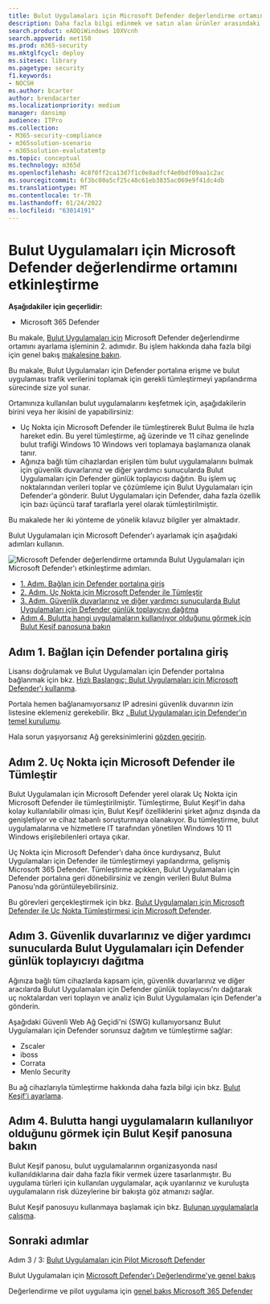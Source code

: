 ```yaml
---
title: Bulut Uygulamaları için Microsoft Defender değerlendirme ortamını etkinleştirme
description: Daha fazla bilgi edinmek ve satın alan ürünler arasındaki etkileşimleri anlamak Office 365 için Microsoft Defender'da Bulut Uygulamaları için Defender Microsoft 365 Defender öğrenin.
search.product: eADQiWindows 10XVcnh
search.appverid: met150
ms.prod: m365-security
ms.mktglfcycl: deploy
ms.sitesec: library
ms.pagetype: security
f1.keywords:
- NOCSH
ms.author: bcarter
author: brendacarter
ms.localizationpriority: medium
manager: dansimp
audience: ITPro
ms.collection:
- M365-security-compliance
- m365solution-scenario
- m365solution-evalutatemtp
ms.topic: conceptual
ms.technology: m365d
ms.openlocfilehash: 4c8f0ff2ca13d7f1c0e8adfcf4e0bdf09aa1c2ac
ms.sourcegitcommit: 6f3bc00a5cf25c48c61eb3835ac069e9f41dc4db
ms.translationtype: MT
ms.contentlocale: tr-TR
ms.lasthandoff: 01/24/2022
ms.locfileid: "63014191"
---
```

# <a name="enable-the-evaluation-environment-for-microsoft-defender-for-cloud-apps"></a>Bulut Uygulamaları için Microsoft Defender değerlendirme ortamını etkinleştirme

**Aşağıdakiler için geçerlidir:**

- Microsoft 365 Defender

Bu makale, [Bulut Uygulamaları için](eval-defender-mcas-overview.md) Microsoft Defender değerlendirme ortamını ayarlama işleminin 2. adımıdır. Bu işlem hakkında daha fazla bilgi için genel bakış [makalesine bakın](eval-defender-mcas-overview.md).

Bu makale, Bulut Uygulamaları için Defender portalına erişme ve bulut uygulaması trafik verilerini toplamak için gerekli tümleştirmeyi yapılandırma sürecinde size yol sunar.

Ortamınıza kullanılan bulut uygulamalarını keşfetmek için, aşağıdakilerin birini veya her ikisini de yapabilirsiniz:

- Uç Nokta için Microsoft Defender ile tümleştirerek Bulut Bulma ile hızla hareket edin. Bu yerel tümleştirme, ağ üzerinde ve 11 cihaz genelinde bulut trafiği Windows 10 Windows veri toplamaya başlamanıza olanak tanır.
- Ağınıza bağlı tüm cihazlardan erişilen tüm bulut uygulamalarını bulmak için güvenlik duvarlarınız ve diğer yardımcı sunucularda Bulut Uygulamaları için Defender günlük toplayıcısı dağıtın. Bu işlem uç noktalarından verileri toplar ve çözümleme için Bulut Uygulamaları için Defender'a gönderir. Bulut Uygulamaları için Defender, daha fazla özellik için bazı üçüncü taraf taraflarla yerel olarak tümleştirilmiştir.

Bu makalede her iki yönteme de yönelik kılavuz bilgiler yer almaktadır.

Bulut Uygulamaları için Microsoft Defender'ı ayarlamak için aşağıdaki adımları kullanın.

![Microsoft Defender değerlendirme ortamında Bulut Uygulamaları için Microsoft Defender'ı etkinleştirme adımları.](../../media/defender/m365-defender-mcas-eval-enable-steps.png)

- [1. Adım. Bağlan için Defender portalına giriş](#step-1)
- [2. Adım. Uç Nokta için Microsoft Defender ile Tümleştir](#step-2)
- [3. Adım. Güvenlik duvarlarınız ve diğer yardımcı sunucularda Bulut Uygulamaları için Defender günlük toplayıcıyı dağıtma](#step-3)
- [Adım 4. Bulutta hangi uygulamaların kullanılıyor olduğunu görmek için Bulut Keşif panosuna bakın](#step-4)

<a name="step-1"></a>

## <a name="step-1-connect-to-the-defender-for-cloud-apps-portal"></a>Adım 1. Bağlan için Defender portalına giriş

Lisansı doğrulamak ve Bulut Uygulamaları için Defender portalına bağlanmak için bkz. [Hızlı Başlangıç: Bulut Uygulamaları için Microsoft Defender'ı kullanma](/cloud-app-security/getting-started-with-cloud-app-security).

Portala hemen bağlanamıyorsanız IP adresini güvenlik duvarının izin listesine eklemeniz gerekebilir. Bkz [. Bulut Uygulamaları için Defender'ın temel kurulumu](/cloud-app-security/general-setup).

Hala sorun yaşıyorsanız Ağ gereksinimlerini [gözden geçirin](/cloud-app-security/network-requirements).

<a name="step-2"></a>

## <a name="step-2-integrate-with-microsoft-defender-for-endpoint"></a>Adım 2. Uç Nokta için Microsoft Defender ile Tümleştir

Bulut Uygulamaları için Microsoft Defender yerel olarak Uç Nokta için Microsoft Defender ile tümleştirilmiştir. Tümleştirme, Bulut Keşif'in daha kolay kullanılabilir olması için, Bulut Keşif özelliklerini şirket ağınız dışında da genişletiyor ve cihaz tabanlı soruşturmaya olanakıyor. Bu tümleştirme, bulut uygulamalarına ve hizmetlere IT tarafından yönetilen Windows 10 11 Windows erişilebilenleri ortaya çıkar.

Uç Nokta için Microsoft Defender'ı daha önce kurdıysanız, Bulut Uygulamaları için Defender ile tümleştirmeyi yapılandırma, gelişmiş Microsoft 365 Defender. Tümleştirme açıkken, Bulut Uygulamaları için Defender portalına geri dönebilirsiniz ve zengin verileri Bulut Bulma Panosu'nda görüntüleyebilirsiniz.

Bu görevleri gerçekleştirmek için bkz. [Bulut Uygulamaları için Microsoft Defender ile Uç Nokta Tümleştirmesi için Microsoft Defender](/cloud-app-security/mde-integration).

<a name="step-3"></a>

## <a name="step-3-deploy-the-defender-for-cloud-apps-log-collector-on-your-firewalls-and-other-proxies"></a>Adım 3. Güvenlik duvarlarınız ve diğer yardımcı sunucularda Bulut Uygulamaları için Defender günlük toplayıcıyı dağıtma

Ağınıza bağlı tüm cihazlarda kapsam için, güvenlik duvarlarınız ve diğer aracılarda Bulut Uygulamaları için Defender günlük toplayıcısı'nı dağıtarak uç noktalardan veri toplayın ve analiz için Bulut Uygulamaları için Defender'a gönderin.

Aşağıdaki Güvenli Web Ağ Geçidi'ni (SWG) kullanıyorsanız Bulut Uygulamaları için Defender sorunsuz dağıtım ve tümleştirme sağlar:

- Zscaler
- iboss
- Corrata
- Menlo Security

Bu ağ cihazlarıyla tümleştirme hakkında daha fazla bilgi için bkz. [Bulut Keşif'i ayarlama](/cloud-app-security/set-up-cloud-discovery).

<a name="step-4"></a>

## <a name="step-4-view-the-cloud-discovery-dashboard-to-see-what-apps-are-being-used-in-your-organization"></a>Adım 4. Bulutta hangi uygulamaların kullanılıyor olduğunu görmek için Bulut Keşif panosuna bakın

Bulut Keşif panosu, bulut uygulamalarının organizasyonda nasıl kullanıldıklarına dair daha fazla fikir vermek üzere tasarlanmıştır. Bu uygulama türleri için kullanılan uygulamalar, açık uyarılarınız ve kuruluşta uygulamaların risk düzeylerine bir bakışta göz atmanızı sağlar.

Bulut Keşif panosuyu kullanmaya başlamak için bkz. [Bulunan uygulamalarla çalışma](/cloud-app-security/discovered-apps).

## <a name="next-steps"></a>Sonraki adımlar

Adım 3 / 3: [Bulut Uygulamaları için Pilot Microsoft Defender](eval-defender-mcas-pilot.md)

Bulut Uygulamaları için [Microsoft Defender'ı Değerlendirme'ye genel bakış](eval-defender-mcas-overview.md)

Değerlendirme ve pilot uygulama için [genel bakış Microsoft 365 Defender](eval-overview.md)
